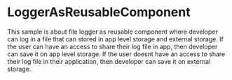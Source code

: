 # LoggerAsReusableComponent
This sample is about file logger as reusable component where developer can log in a file that can stored in app level storage and external storage.
If the user can have an access to share their log file in app, then developer can save it on app level storage.
If the user doesnt have an access to share their log file in their application, then developer can save it on external storage.
